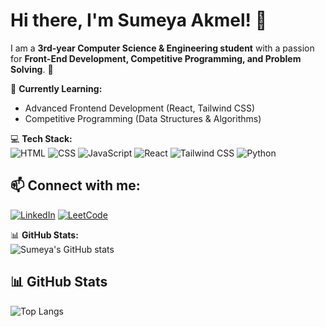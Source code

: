 # Hi there, I'm Sumeya Akmel! 👋

I am a **3rd-year Computer Science & Engineering student** with a passion for **Front-End Development, Competitive Programming, and Problem Solving**. 🚀 

🌱 **Currently Learning:**  
- Advanced Frontend Development (React, Tailwind CSS)  
- Competitive Programming (Data Structures & Algorithms)  

💻 **Tech Stack:**  
![HTML](https://img.shields.io/badge/-HTML-orange?style=flat-square&logo=html5)
![CSS](https://img.shields.io/badge/-CSS-blue?style=flat-square&logo=css3)
![JavaScript](https://img.shields.io/badge/-JavaScript-yellow?style=flat-square&logo=javascript)
![React](https://img.shields.io/badge/-React-blue?style=flat-square&logo=react)
![Tailwind CSS](https://img.shields.io/badge/-TailwindCSS-blue?style=flat-square&logo=tailwindcss)
![Python](https://img.shields.io/badge/-Python-blue?style=flat-square&logo=python)

## 📫 Connect with me:
[![LinkedIn](https://img.shields.io/badge/LinkedIn-0A66C2?style=for-the-badge&logo=linkedin&logoColor=white)](https://www.linkedin.com/in/sumeya-akmel/)
[![LeetCode](https://img.shields.io/badge/-LeetCode-orange?style=flat-square&logo=leetcode)](https://leetcode.com/u/Ayemus/)


📊 **GitHub Stats:**  
![Sumeya's GitHub stats](https://github-readme-stats.vercel.app/api?username=sumeya-ak&show_icons=true&theme=dark)
## 📊 GitHub Stats  
![Top Langs](https://github-readme-stats.vercel.app/api/top-langs/?username=sumeya-ak&layout=compact&theme=dark&border_radius=10)

